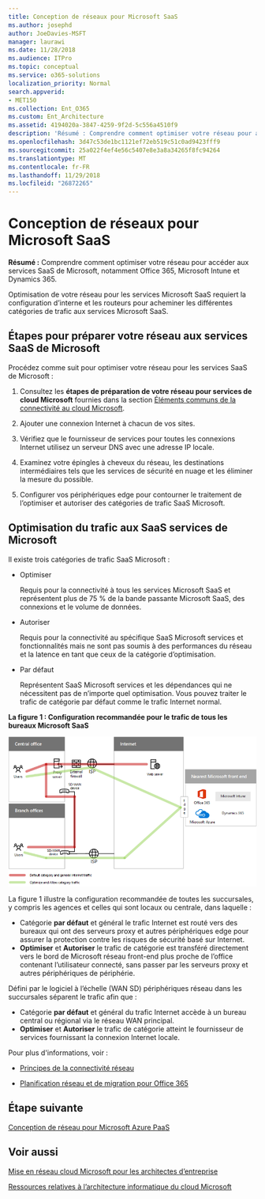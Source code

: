 ```yaml
---
title: Conception de réseaux pour Microsoft SaaS
ms.author: josephd
author: JoeDavies-MSFT
manager: laurawi
ms.date: 11/28/2018
ms.audience: ITPro
ms.topic: conceptual
ms.service: o365-solutions
localization_priority: Normal
search.appverid:
- MET150
ms.collection: Ent_O365
ms.custom: Ent_Architecture
ms.assetid: 4194020a-3847-4259-9f2d-5c556a4510f9
description: 'Résumé : Comprendre comment optimiser votre réseau pour accéder aux services SaaS de Microsoft, notamment Office 365, Microsoft Intune et Dynamics 365.'
ms.openlocfilehash: 3d47c53de1bc1121ef72eb519c51c0ad9423fff9
ms.sourcegitcommit: 25a022f4ef4e56c5407e8e3a8a34265f8fc94264
ms.translationtype: MT
ms.contentlocale: fr-FR
ms.lasthandoff: 11/29/2018
ms.locfileid: "26872265"
---
```

# <a name="designing-networking-for-microsoft-saas"></a>Conception de réseaux pour Microsoft SaaS

 **Résumé :** Comprendre comment optimiser votre réseau pour accéder aux services SaaS de Microsoft, notamment Office 365, Microsoft Intune et Dynamics 365.
  
Optimisation de votre réseau pour les services Microsoft SaaS requiert la configuration d’interne et les routeurs pour acheminer les différentes catégories de trafic aux services Microsoft SaaS.
  
## <a name="steps-to-prepare-your-network-for-microsoft-saas-services"></a>Étapes pour préparer votre réseau aux services SaaS de Microsoft

Procédez comme suit pour optimiser votre réseau pour les services SaaS de Microsoft :
  
1. Consultez les **étapes de préparation de votre réseau pour services de cloud Microsoft** fournies dans la section [Éléments communs de la connectivité au cloud Microsoft](common-elements-of-microsoft-cloud-connectivity.md).
    
2. Ajouter une connexion Internet à chacun de vos sites.
    
3. Vérifiez que le fournisseur de services pour toutes les connexions Internet utilisez un serveur DNS avec une adresse IP locale.
    
4. Examinez votre épingles à cheveux du réseau, les destinations intermédiaires tels que les services de sécurité en nuage et les éliminer la mesure du possible.
    
5. Configurer vos périphériques edge pour contourner le traitement de l’optimiser et autoriser des catégories de trafic SaaS Microsoft.

## <a name="optimizing-traffic-to-microsofts-saas-services"></a>Optimisation du trafic aux SaaS services de Microsoft    

Il existe trois catégories de trafic SaaS Microsoft :

- Optimiser

  Requis pour la connectivité à tous les services Microsoft SaaS et représentent plus de 75 % de la bande passante Microsoft SaaS, des connexions et le volume de données.

- Autoriser

  Requis pour la connectivité au spécifique SaaS Microsoft services et fonctionnalités mais ne sont pas soumis à des performances du réseau et la latence en tant que ceux de la catégorie d’optimisation.

- Par défaut

  Représentent SaaS Microsoft services et les dépendances qui ne nécessitent pas de n’importe quel optimisation. Vous pouvez traiter le trafic de catégorie par défaut comme le trafic Internet normal.


**La figure 1 : Configuration recommandée pour le trafic de tous les bureaux Microsoft SaaS**

![La figure 1 : Configuration recommandée pour le trafic de tous les bureaux Microsoft SaaS](media/Network-Poster/SaaS1.png)

La figure 1 illustre la configuration recommandée de toutes les succursales, y compris les agences et celles qui sont locaux ou centrale, dans laquelle :

- Catégorie **par défaut** et général le trafic Internet est routé vers des bureaux qui ont des serveurs proxy et autres périphériques edge pour assurer la protection contre les risques de sécurité basé sur Internet.
- **Optimiser** et **Autoriser** le trafic de catégorie est transféré directement vers le bord de Microsoft réseau front-end plus proche de l’office contenant l’utilisateur connecté, sans passer par les serveurs proxy et autres périphériques de périphérie.

Défini par le logiciel à l’échelle (WAN SD) périphériques réseau dans les succursales séparent le trafic afin que : 

- Catégorie **par défaut** et général du trafic Internet accède à un bureau central ou régional via le réseau WAN principal. 
- **Optimiser** et **Autoriser** le trafic de catégorie atteint le fournisseur de services fournissant la connexion Internet locale.
  
Pour plus d'informations, voir :
  
- [Principes de la connectivité réseau](https://aka.ms/expressrouteoffice365)

- [Planification réseau et de migration pour Office 365](https://aka.ms/tune)
    
## <a name="next-step"></a>Étape suivante

[Conception de réseau pour Microsoft Azure PaaS](designing-networking-for-microsoft-azure-paas.md)
    
## <a name="see-also"></a>Voir aussi

[Mise en réseau cloud Microsoft pour les architectes d’entreprise](microsoft-cloud-networking-for-enterprise-architects.md)
  
[Ressources relatives à l’architecture informatique du cloud Microsoft](microsoft-cloud-it-architecture-resources.md)

